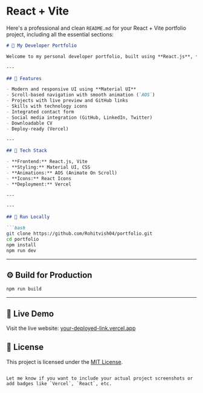 # React + Vite
Here's a professional and clean `README.md` for your React + Vite portfolio project, including all the essential sections:

```markdown
# 🚀 My Developer Portfolio

Welcome to my personal developer portfolio, built using **React.js**, **Vite**, and **Material UI**. This project showcases my skills, projects, and contact details in a responsive and elegant layout.

---

## 🌟 Features

- Modern and responsive UI using **Material UI**
- Scroll-based navigation with smooth animation (`AOS`)
- Projects with live preview and GitHub links
- Skills with technology icons
- Integrated contact form
- Social media integration (GitHub, LinkedIn, Twitter)
- Downloadable CV
- Deploy-ready (Vercel)

---

## 🧰 Tech Stack

- **Frontend:** React.js, Vite
- **Styling:** Material UI, CSS
- **Animations:** AOS (Animate On Scroll)
- **Icons:** React Icons
- **Deployment:** Vercel

---

---

## 🧪 Run Locally

```bash
git clone https://github.com/Rohitvish04/portfolio.git
cd portfolio
npm install
npm run dev
````

---
## ⚙️ Build for Production

```bash
npm run build
```
---

## 🔗 Live Demo

Visit the live website: [your-deployed-link.vercel.app](https://my-portfolio-bay-nu-98.vercel.app/)

## 📄 License

This project is licensed under the [MIT License](LICENSE).

```

Let me know if you want to include your actual project screenshots or add badges like `Vercel`, `React`, etc.
```
